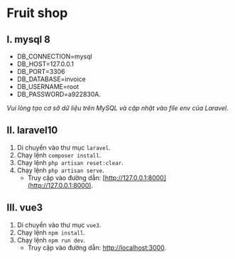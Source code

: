 # Fruit shop

## I. mysql 8
- DB_CONNECTION=mysql
- DB_HOST=127.0.0.1
- DB_PORT=3306
- DB_DATABASE=invoice
- DB_USERNAME=root
- DB_PASSWORD=a922830A.

*Vui lòng tạo cơ sở dữ liệu trên MySQL và cập nhật vào file env của Laravel.*

## II. laravel10
1. Di chuyển vào thư mục `laravel`.
2. Chạy lệnh `composer install`.
3. Chạy lệnh `php artisan reset:clear`.
4. Chạy lệnh `php artisan serve`.
   - Truy cập vào đường dẫn: [http://127.0.0.1:8000](http://127.0.0.1:8000).

## III. vue3
1. Di chuyển vào thư mục `vue3`.
2. Chạy lệnh `npm install`.
3. Chạy lệnh `npm run dev`.
   - Truy cập vào đường dẫn: [http://localhost:3000](http://localhost:3000).
